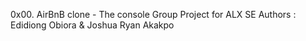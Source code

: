 0x00. AirBnB clone - The console
Group Project for ALX SE
Authors : Edidiong Obiora & Joshua Ryan Akakpo
